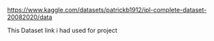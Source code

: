 https://www.kaggle.com/datasets/patrickb1912/ipl-complete-dataset-20082020/data  

This Dataset link i had used for project 
